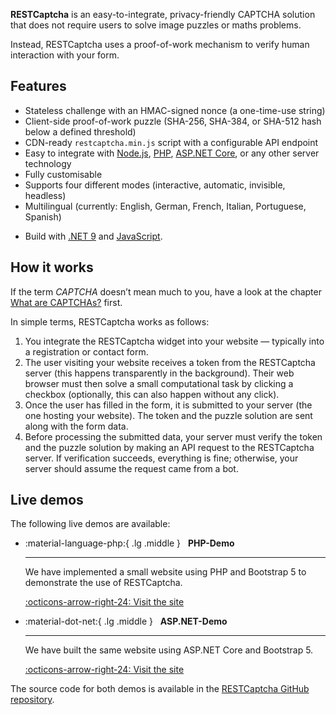 **RESTCaptcha** is an easy-to-integrate, privacy-friendly CAPTCHA solution that does not require users to solve image puzzles or maths problems.

Instead, RESTCaptcha uses a proof-of-work mechanism to verify human interaction with your form.

## Features

* Stateless challenge with an HMAC-signed nonce (a one-time-use string)
* Client-side proof-of-work puzzle (SHA-256, SHA-384, or SHA-512 hash below a defined threshold)
* CDN-ready `restcaptcha.min.js` script with a configurable API endpoint
* Easy to integrate with [Node.js](https://nodejs.org/), [PHP](https://www.php.net/), [ASP.NET Core](https://dotnet.microsoft.com/apps/aspnet), or any other server technology
* Fully customisable
* Supports four different modes (interactive, automatic, invisible, headless)
* Multilingual (currently: English, German, French, Italian, Portuguese, Spanish)
+ Build with [.NET 9](https://dotnet.microsoft.com/) and [JavaScript](https://developer.mozilla.org/docs/Web/JavaScript).

## How it works

If the term *CAPTCHA* doesn’t mean much to you, have a look at the chapter [What are CAPTCHAs?](captcha.md) first.

In simple terms, RESTCaptcha works as follows:

1. You integrate the RESTCaptcha widget into your website — typically into a registration or contact form.
2. The user visiting your website receives a token from the RESTCaptcha server (this happens transparently in the background). Their web browser must then solve a small computational task by clicking a checkbox (optionally, this can also happen without any click).
3. Once the user has filled in the form, it is submitted to your server (the one hosting your website). The token and the puzzle solution are sent along with the form data.
4. Before processing the submitted data, your server must verify the token and the puzzle solution by making an API request to the RESTCaptcha server. If verification succeeds, everything is fine; otherwise, your server should assume the request came from a bot.

## Live demos

The following live demos are available:

<div class="grid cards" markdown>

-   :material-language-php:{ .lg .middle } &nbsp;
    __PHP-Demo__

    ---

    We have implemented a small website using PHP and Bootstrap 5 to demonstrate the use of RESTCaptcha.

    [:octicons-arrow-right-24: Visit the site](https://php-demo.captcha.openpotato.org/)

-   :material-dot-net:{ .lg .middle } &nbsp;
    __ASP\.NET-Demo__

    ---

    We have built the same website using ASP.NET Core and Bootstrap 5.

    [:octicons-arrow-right-24: Visit the site](https://dotnet-demo.captcha.openpotato.org/)

</div>

The source code for both demos is available in the [RESTCaptcha GitHub repository](https://github.com/openpotato/restcaptcha).
